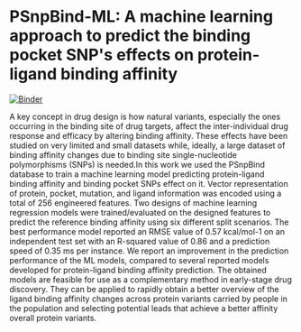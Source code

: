 # PSnpBind-ML: A machine learning approach to predict the binding pocket SNP's effects on protein-ligand binding affinity

[![Binder](https://mybinder.org/badge_logo.svg)](https://mybinder.org/v2/gh/ammar257ammar/PSnpBind-ML/main)

A key concept in drug design is how natural variants, especially the ones occurring in the binding site of drug targets, affect the inter-individual drug response and efficacy by altering binding affinity. These effects have been studied on very limited and small datasets while, ideally, a large dataset of binding affinity changes due to binding site single-nucleotide polymorphisms (SNPs) is needed.In this work we used the PSnpBind database to train a machine learning model predicting protein-ligand binding affinity and binding pocket SNPs effect on it. Vector representation of protein, pocket, mutation, and ligand information was encoded using a total of 256 engineered features. Two designs of machine learning regression models were trained/evaluated on the designed features to predict the reference binding affinity using six different split scenarios. The best performance model reported an RMSE value of 0.57 kcal/mol-1 on an independent test set with an R-squared value of 0.86 and a prediction speed of 0.35 ms per instance. We report an improvement in the prediction performance of the ML models, compared to several reported models developed for protein-ligand binding affinity prediction. The obtained models are feasible for use as a complementary method in early-stage drug discovery. They can be applied to rapidly obtain a better overview of the ligand binding affinity changes across protein variants carried by people in the population and selecting potential leads that achieve a better affinity overall protein variants.
